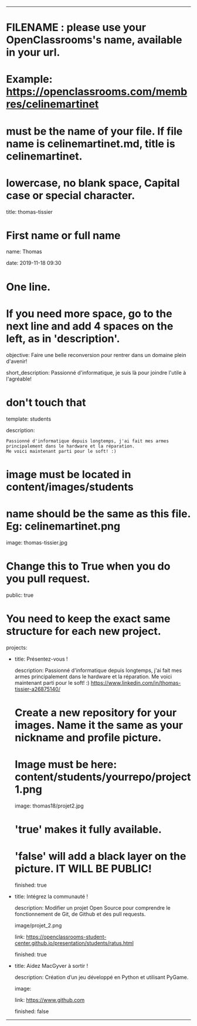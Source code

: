 ﻿---


# FILENAME : please use your OpenClassrooms's name, available in your url.

# Example: https://openclassrooms.com/membres/celinemartinet

# must be the name of your file. If file name is celinemartinet.md, title is celinemartinet.

# lowercase, no blank space, Capital case or special character.

title: thomas-tissier


# First name or full name

name: Thomas

date: 2019-11-18 09:30


# One line.

# If you need more space, go to the next line and add 4 spaces on the left, as in 'description'.

objective: Faire une belle reconversion pour rentrer dans un domaine plein d'avenir!

short_description: Passionné d'informatique, je suis là pour joindre l'utile à l'agréable!


# don't touch that

template: students

description:

    Passionné d'informatique depuis longtemps, j'ai fait mes armes principalement dans le hardware et la réparation. 
	Me voici maintenant parti pour le soft! :)


# image must be located in content/images/students

# name should be the same as this file. Eg: celinemartinet.png

image: thomas-tissier.jpg


# Change this to True when you do you pull request.

public: true


# You need to keep the exact same structure for each new project.

projects:

  - title: Présentez-vous !

    description: Passionné d'informatique depuis longtemps, j'ai fait mes armes principalement dans le hardware et la réparation. 
	Me voici maintenant parti pour le soft! :)
	https://www.linkedin.com/in/thomas-tissier-a26875140/

    # Create a new repository for your images. Name it the same as your nickname and profile picture.

    # Image must be here: content/students/yourrepo/project1.png

    image: thomas18/projet2.jpg


    # 'true' makes it fully available.

    # 'false' will add a black layer on the picture. IT WILL BE PUBLIC!

    finished: true

  - title: Intégrez la communauté !

    description: Modifier un projet Open Source pour comprendre le fonctionnement de Git, de Github et des pull requests. 

    image/projet_2.png

    link: https://openclassrooms-student-center.github.io/presentation/students/ratus.html

    finished: true

  - title: Aidez MacGyver à sortir !

    description: Création d’un jeu développé en Python et utilisant PyGame.

    image: 

    link: https://www.github.com

    finished: false

---